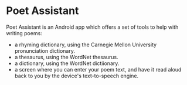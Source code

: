 Poet Assistant
==============

Poet Assistant is an Android app which offers a set of tools to help with writing poems:
* a rhyming dictionary, using the Carnegie Mellon University pronunciation dictionary.
* a thesaurus, using the WordNet thesaurus.
* a dictionary, using the WordNet dictiionary.
* a screen where you can enter your poem text, and have it read aloud back to you by the device's text-to-speech engine.
